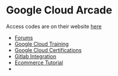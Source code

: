 # Google Cloud Arcade
Access codes are on their website [here](https://go.qwiklabs.com/arcade)
* [Forums](https://www.googlecloudcommunity.com/gc/user/)
* [Google Cloud Training](https://cloud.google.com/learn/training/class-schedule)
* [Google Cloud Certifications](https://cloud.google.com/learn/certification)
* [Gitlab Integration](https://docs.gitlab.com/ee/tutorials/set_up_gitlab_google_integration/index.html)
* [Ecommerce Tutorial](https://console.cloud.google.com/products/solutions/details/ecommerce-platform-serverless?walkthrough_id=toc&project=true-vista-428711-a5)
* 